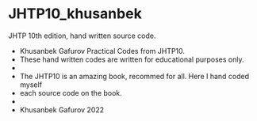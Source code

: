 # JHTP10_khusanbek
JHTP 10th edition, hand written source code.

 * Khusanbek Gafurov Practical Codes from JHTP10.
 * These hand written codes are written for educational purposes only.
 * 
 * The JHTP10 is an amazing book, recommed for all. Here I hand coded myself
 * each source code on the book.
 * 
 * Khusanbek Gafurov 2022
 
